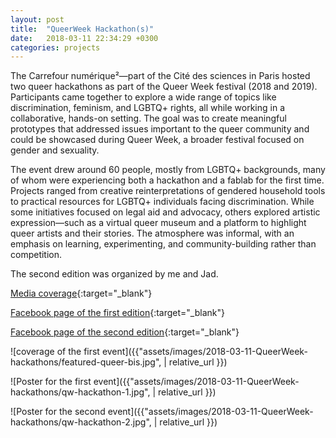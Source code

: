 ```yaml
---
layout: post
title:  "QueerWeek Hackathon(s)"
date:   2018-03-11 22:34:29 +0300
categories: projects
---
```

The Carrefour numérique²—part of the Cité des sciences in Paris hosted two queer hackathons as part of the Queer Week festival (2018 and 2019). Participants came together to explore a wide range of topics like discrimination, feminism, and LGBTQ+ rights, all while working in a collaborative, hands-on setting. The goal was to create meaningful prototypes that addressed issues important to the queer community and could be showcased during Queer Week, a broader festival focused on gender and sexuality.

The event drew around 60 people, mostly from LGBTQ+ backgrounds, many of whom were experiencing both a hackathon and a fablab for the first time. Projects ranged from creative reinterpretations of gendered household tools to practical resources for LGBTQ+ individuals facing discrimination. While some initiatives focused on legal aid and advocacy, others explored artistic expression—such as a virtual queer museum and a platform to highlight queer artists and their stories. The atmosphere was informal, with an emphasis on learning, experimenting, and community-building rather than competition. 

The second edition was organized by me and Jad.

[Media coverage](https://www.makery.info/2018/03/13/plus-queer-la-tech/){:target="_blank"}

[Facebook page of the first edition](https://www.facebook.com/events/178394702889112/){:target="_blank"}

[Facebook page of the second edition](https://www.facebook.com/events/2367615809949586){:target="_blank"}

![coverage of the first event]({{"assets/images/2018-03-11-QueerWeek-hackathons/featured-queer-bis.jpg",  | relative_url }})

![Poster for the first event]({{"assets/images/2018-03-11-QueerWeek-hackathons/qw-hackathon-1.jpg",  | relative_url }})

![Poster for the second event]({{"assets/images/2018-03-11-QueerWeek-hackathons/qw-hackathon-2.jpg",  | relative_url }})

